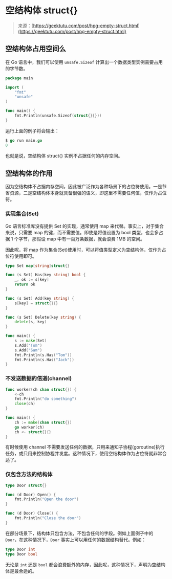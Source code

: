# 空结构体 struct{}

> 来源：[https://geektutu.com/post/hpg-empty-struct.html](https://geektutu.com/post/hpg-empty-struct.html)

## 空结构体占用空间么 <a id="1-&#x7A7A;&#x7ED3;&#x6784;&#x4F53;&#x5360;&#x7528;&#x7A7A;&#x95F4;&#x4E48;"></a>

在 Go 语言中，我们可以使用 `unsafe.Sizeof` 计算出一个数据类型实例需要占用的字节数。

```go
package main

import (
	"fmt"
	"unsafe"
)

func main() {
	fmt.Println(unsafe.Sizeof(struct{}{}))
}
```

运行上面的例子将会输出：

```go
$ go run main.go
0
```

也就是说，空结构体 struct{} 实例不占据任何的内存空间。

## 空结构体的作用 <a id="2-&#x7A7A;&#x7ED3;&#x6784;&#x4F53;&#x7684;&#x4F5C;&#x7528;"></a>

因为空结构体不占据内存空间，因此被广泛作为各种场景下的占位符使用。一是节省资源，二是空结构体本身就具备很强的语义，即这里不需要任何值，仅作为占位符。

### 实现集合\(Set\) <a id="2-1-&#x5B9E;&#x73B0;&#x96C6;&#x5408;-Set"></a>

Go 语言标准库没有提供 Set 的实现，通常使用 map 来代替。事实上，对于集合来说，只需要 map 的键，而不需要值。即使是将值设置为 bool 类型，也会多占据 1 个字节，那假设 map 中有一百万条数据，就会浪费 1MB 的空间。

因此呢，将 map 作为集合\(Set\)使用时，可以将值类型定义为空结构体，仅作为占位符使用即可。

```go
type Set map[string]struct{}

func (s Set) Has(key string) bool {
	_, ok := s[key]
	return ok
}

func (s Set) Add(key string) {
	s[key] = struct{}{}
}

func (s Set) Delete(key string) {
	delete(s, key)
}

func main() {
	s := make(Set)
	s.Add("Tom")
	s.Add("Sam")
	fmt.Println(s.Has("Tom"))
	fmt.Println(s.Has("Jack"))
}
```

### 不发送数据的信道\(channel\) <a id="2-2-&#x4E0D;&#x53D1;&#x9001;&#x6570;&#x636E;&#x7684;&#x4FE1;&#x9053;-channel"></a>

```go
func worker(ch chan struct{}) {
	<-ch
	fmt.Println("do something")
	close(ch)
}

func main() {
	ch := make(chan struct{})
	go worker(ch)
	ch <- struct{}{}
}
```

有时候使用 channel 不需要发送任何的数据，只用来通知子协程\(goroutine\)执行任务，或只用来控制协程并发度。这种情况下，使用空结构体作为占位符就非常合适了。

### 仅包含方法的结构体 <a id="2-3-&#x4EC5;&#x5305;&#x542B;&#x65B9;&#x6CD5;&#x7684;&#x7ED3;&#x6784;&#x4F53;"></a>

```go
type Door struct{}

func (d Door) Open() {
	fmt.Println("Open the door")
}

func (d Door) Close() {
	fmt.Println("Close the door")
}
```

在部分场景下，结构体只包含方法，不包含任何的字段。例如上面例子中的 `Door`，在这种情况下，`Door` 事实上可以用任何的数据结构替代。例如：

```go
type Door int
type Door bool
```

无论是 `int` 还是 `bool` 都会浪费额外的内存，因此呢，这种情况下，声明为空结构体是最合适的。

